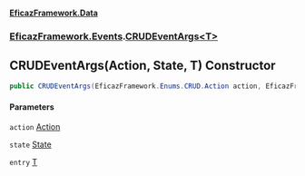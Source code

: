 #### [EficazFramework.Data](EficazFrameworkData.md 'EficazFramework Data')
### [EficazFramework.Events](EficazFrameworkData.md#EficazFramework.Events 'EficazFramework.Events').[CRUDEventArgs&lt;T&gt;](EficazFramework.Events/CRUDEventArgs_T_.md 'EficazFramework.Events.CRUDEventArgs<T>')

## CRUDEventArgs(Action, State, T) Constructor

```csharp
public CRUDEventArgs(EficazFramework.Enums.CRUD.Action action, EficazFramework.Enums.CRUD.State state=EficazFramework.Enums.CRUD.State.Processando, T entry=null);
```
#### Parameters

<a name='EficazFramework.Events.CRUDEventArgs_T_.CRUDEventArgs(EficazFramework.Enums.CRUD.Action,EficazFramework.Enums.CRUD.State,T).action'></a>

`action` [Action](EficazFramework.Enums.CRUD/Action.md 'EficazFramework.Enums.CRUD.Action')

<a name='EficazFramework.Events.CRUDEventArgs_T_.CRUDEventArgs(EficazFramework.Enums.CRUD.Action,EficazFramework.Enums.CRUD.State,T).state'></a>

`state` [State](EficazFramework.Enums.CRUD/State.md 'EficazFramework.Enums.CRUD.State')

<a name='EficazFramework.Events.CRUDEventArgs_T_.CRUDEventArgs(EficazFramework.Enums.CRUD.Action,EficazFramework.Enums.CRUD.State,T).entry'></a>

`entry` [T](EficazFramework.Events/CRUDEventArgs_T_.md#EficazFramework.Events.CRUDEventArgs_T_.T 'EficazFramework.Events.CRUDEventArgs<T>.T')